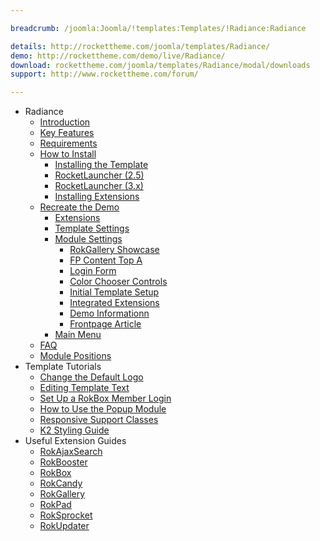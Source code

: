```yaml
---

breadcrumb: /joomla:Joomla/!templates:Templates/!Radiance:Radiance

details: http://rockettheme.com/joomla/templates/Radiance/
demo: http://rockettheme.com/demo/live/Radiance/
download: rockettheme.com/joomla/templates/Radiance/modal/downloads
support: http://www.rockettheme.com/forum/

---
```


* Radiance
    * [Introduction]()
    * [Key Features](INDEX.md#key-features)
    * [Requirements](INDEX.md#requirements)
    * [How to Install](../../platform/templates.md#how-to-install)
        * [Installing the Template](../../platform/templates.md#how-to-install-a-joomla-template)
        * [RocketLauncher (2.5)](../../platform/install_joomla_25.md)
        * [RocketLauncher (3.x)](../../platform/install_joomla_3x.md)
        * [Installing Extensions](../../platform/extensions.md#how-to-install-an-extension)
    * [Recreate the Demo](demo.md)
        * [Extensions](demo.md#recommended-extensions)
        * [Template Settings](demo_override.md)
        * [Module Settings](demo.md#module-settings)
            * [RokGallery Showcase](demo_module_1.md)
            * [FP Content Top A](demo_module_2.md)
            * [Login Form](demo_module_3.md)
            * [Color Chooser Controls](demo_module_4.md)
            * [Initial Template Setup](demo_module_5.md)
            * [Integrated Extensions](demo_module_6.md)
            * [Demo Informationn](demo_module_7.md)
            * [Frontpage Article](demo_module_8.md)
        * [Main Menu](demo.md#menu-settings)
    * [FAQ](faq.md)
    * [Module Positions](positions.md)
* Template Tutorials
    * [Change the Default Logo](../../basic/how_to_edit_the_logo.md)
    * [Editing Template Text](../../basic/how_to_edit_template_text.md)
    * [Set Up a RokBox Member Login](../../basic/how_to_set_up_a_rokbox_member_login.md)
    * [How to Use the Popup Module](../../basic/how_to_use_popup_module.md)
    * [Responsive Support Classes](../../basic/responsive_support_classes.md)
    * [K2 Styling Guide](../../basic/k2_styling_guide.md)
* Useful Extension Guides
    * [RokAjaxSearch](../../extensions/rokajaxsearch/)
    * [RokBooster](../../extensions/rokbooster/)
    * [RokBox](../../extensions/rokbox/)
    * [RokCandy](../../extensions/rokcandy)
    * [RokGallery](../../extensions/rokgallery/)
    * [RokPad](../../extensions/rokpad/)
    * [RokSprocket](../../extensions/roksprocket/)
    * [RokUpdater](../../extensions/rokupdater/)